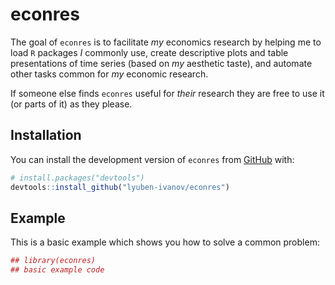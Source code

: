 
<!-- README.md is generated from README.Rmd. Please edit that file -->

# econres

<!-- badges: start -->
<!-- badges: end -->

The goal of `econres` is to facilitate *my* economics research by
helping me to load `R` packages *I* commonly use, create descriptive
plots and table presentations of time series (based on *my* aesthetic
taste), and automate other tasks common for *my* economic research.

If someone else finds `econres` useful for *their* research they are
free to use it (or parts of it) as they please.

## Installation

You can install the development version of `econres` from
[GitHub](https://github.com/) with:

``` r
# install.packages("devtools")
devtools::install_github("lyuben-ivanov/econres")
```

## Example

This is a basic example which shows you how to solve a common problem:

``` r
## library(econres)
## basic example code
```
